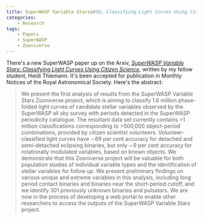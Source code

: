 ```yaml
---
title: SuperWASP Variable Stars&#58; Classifying Light Curves Using Citizen Science
categories:
    - Research
tags:
    - Papers
    - SuperWASP
    - Zooniverse
---
```


There's a new SuperWASP paper up on the Arxiv, _[SuperWASP Variable Stars: Classifying Light Curves Using Citizen Science](https://arxiv.org/abs/2101.06216)_, written by my fellow student, Heidi Thiemann. It's been accepted for publication in Monthly Notices of the Royal Astronomical Society. Here's the abstract:

> We present the first analysis of results from the SuperWASP Variable Stars Zooniverse project, which is aiming to classify 1.6 million phase-folded light curves of candidate stellar variables observed by the SuperWASP all sky survey with periods detected in the SuperWASP periodicity catalogue. The resultant data set currently contains >1 million classifications corresponding to >500,000 object-period combinations, provided by citizen scientist volunteers. Volunteer-classified light curves have ∼89 per cent accuracy for detached and semi-detached eclipsing binaries, but only ∼9 per cent accuracy for rotationally modulated variables, based on known objects. We demonstrate that this Zooniverse project will be valuable for both population studies of individual variable types and the identification of stellar variables for follow up. We present preliminary findings on various unique and extreme variables in this analysis, including long period contact binaries and binaries near the short-period cutoff, and we identify 301 previously unknown binaries and pulsators. We are now in the process of developing a web portal to enable other researchers to access the outputs of the SuperWASP Variable Stars project.
